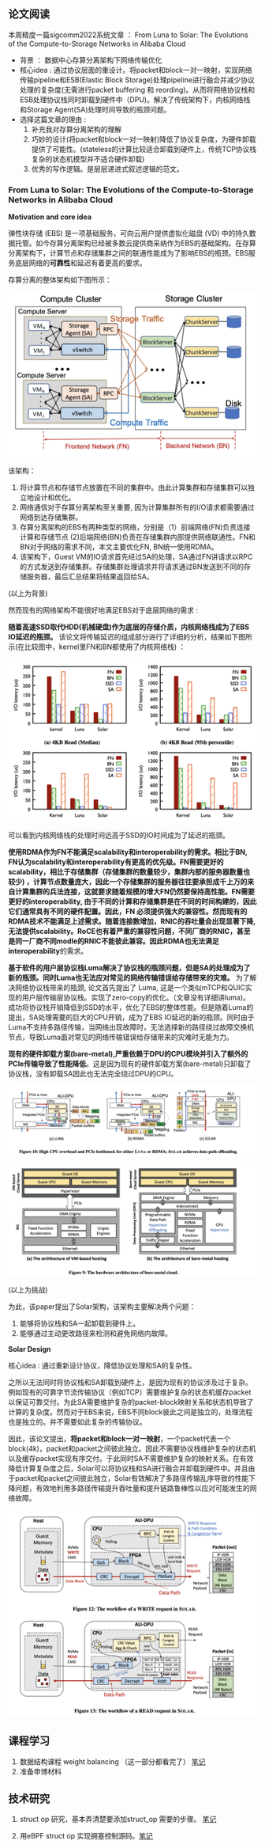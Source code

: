 ## 论文阅读

本周精度一篇sigcomm2022系统文章 ： From Luna to Solar: The Evolutions of the Compute-to-Storage Networks in Alibaba Cloud

* 背景 ： 数据中心存算分离架构下网络传输优化
* 核心idea : 通过协议层面的重设计。将packet和block一对一映射，实现网络传输pipeline和ESB(Elastic Block Storage)处理pipeline进行融合并减少协议处理的复杂度(无需进行packet buffering 和 reording)。从而将网络协议栈和ESB处理协议栈同时卸载到硬件中（DPU)。解决了传统架构下，内核网络栈和Storage Agent(SA)处理时间导致的瓶颈问题。
* 选择这篇文章的理由 : 
  1. 补充我对存算分离架构的理解
  2. 巧妙的设计(将packet和block一对一映射)降低了协议复杂度，为硬件卸载提供了可能性。(stateless的计算比较适合卸载到硬件上，传统TCP协议栈复杂的状态机模型并不适合硬件卸载)
  3. 优秀的写作逻辑。是层层递进式叙述逻辑的范文。

### From Luna to Solar: The Evolutions of the Compute-to-Storage Networks in Alibaba Cloud

**Motivation and core idea**

弹性块存储 (EBS) 是一项基础服务，可向云用户提供虚拟化磁盘 (VD) 中的持久数据托管。如今存算分离架构已经被多数云提供商采纳作为EBS的基础架构。在存算分离架构下，计算节点和存储集群之间的联通性能成为了影响EBS的瓶颈。EBS服务底层网络的**可靠性**和延迟有着更高的要求。

存算分离的整体架构如下图所示： 

![image-20221118164049833](latest20221112-20221118周报.assets/image-20221118164049833.png)

该架构： 

1. 将计算节点和存储节点放置在不同的集群中。由此计算集群和存储集群可以独立地设计和优化。
2. 网络通信对于存算分离架构至关重要, 因为计算集群所有的I/O请求都需要通过网络到达存储集群。
3. 存算分离架构的EBS有两种类型的网络，分别是（1）前端网络(FN)负责连接计算和存储节点 (2)后端网络(BN)负责在存储集群内部提供网络联通性。FN和BN对于网络的需求不同，本文主要优化FN,  BN统一使用RDMA。
4. 该架构下，Guest VM的IO请求首先经过SA的处理，SA通过FN讲请求以RPC的方式发送到存储集群。存储集群处理请求并将请求通过BN发送到不同的存储服务器，最后汇总结果将结果返回给SA。

(以上为背景)

然而现有的网络架构不能很好地满足EBS对于底层网络的需求 : 

**随着高速SSD取代HDD(机械硬盘)作为底层的存储介质，内核网络栈成为了EBS IO延迟的瓶颈。** 该论文将传输延迟的组成部分进行了详细的分析，结果如下图所示(在比较图中，kernel里FN和BN都使用了内核网络栈) ： 

![image-20221118170008115](latest20221112-20221118周报.assets/image-20221118170008115.png)

可以看到内核网络栈的处理时间远高于SSD的IO时间成为了延迟的瓶颈。

**使用RDMA作为FN不能满足scalability和interoperability的需求。**相比于BN, FN认为scalability和interoperability有更高的优先级。FN需要更好的scalability，相比于存储集群（存储集群的数量较少，集群内部的服务器数量也较少) ，计算节点数量庞大，因此一个存储集群的服务器往往要承担成千上万的来自计算集群的兵法连接，这就要求随着规模的增大FN仍然要保持高性能。FN需要更好的interoperability, 由于不同的计算和存储集群是在不同的时间构建的，因此它们通常具有不同的硬件配置。因此，FN 必须提供强大的兼容性。然而现有的RDMA技术不能满足上述需求。随着连接数增加，RNIC的吞吐量会出现显著下降, 无法提供scalability。RoCE也有着严重的兼容性问题，不同厂商的RNIC，甚至是同一厂商不同modle的RNIC不能彼此兼容。因此RDMA也无法满足**interoperability**的需求。

**基于软件的用户层协议栈Luma解决了协议栈的瓶颈问题，但是SA的处理成为了新的瓶颈。同时Luma也无法应对常见的网络传输错误给存储带来的灾难。** 为了解决网络协议栈带来的瓶颈, 论文首先提出了 Luma, 这是一个类似mTCP和QUIC实现的用户层传输层协议栈。实现了zero-copy的优化。（文章没有详细讲luma)。成功将协议栈开销降低到SSD的水平，优化了EBS的整体性能。但是随着Luma的提出，SA处理需要的巨大的CPU开销，成为了EBS IO延迟的新的瓶颈。同时由于Luma不支持多路径传输，当网络出现故障时，无法选择新的路径绕过故障交换机节点，导致Luma面对常见的网络传输错误给存储带来的灾难时无能为力。

**现有的硬件卸载方案(bare-metal),严重依赖于DPU的CPU模块并引入了额外的PCIe传输导致了性能降低**。这是因为现有的硬件卸载方案(bare-metal)只卸载了协议栈，没有卸载SA因此也无法完全绕过DPU的CPU。

![image-20221118173313678](latest20221112-20221118周报.assets/image-20221118173313678.png)

![image-20221118173426264](latest20221112-20221118周报.assets/image-20221118173426264.png)

(以上为挑战)

为此，该paper提出了Solar架构，该架构主要解决两个问题： 

1. 能够将协议栈和SA一起卸载到硬件上。
2. 能够通过主动更改路径来检测和避免网络内故障。

**Solar Design**

核心idea : 通过重新设计协议，降低协议处理和SA的复杂性。

之所以无法同时将协议栈和SA卸载到硬件上，是因为现有的协议涉及过于复杂。例如现有的可靠字节流传输协议（例如TCP）需要维护复杂的状态机缓存packet以保证可靠交付。为此SA需要维护复杂的packet-block映射关系和状态机导致了计算的复杂度。然而对于EBS来说，EBS不同block彼此之间是独立的，处理流程也是独立的。并不需要如此复杂的传输协议。

因此，该论文提出，**将packet和block一对一映射**，一个packet代表一个block(4k)，packet和packet之间彼此独立。因此不需要协议栈维护复杂的状态机以及缓存packet实现有序交付。于此同时SA不需要维护复杂的映射关系。在有效降低计算复杂度之后，Solar可以将协议栈和SA进行融合并卸载到硬件中。并且由于packet和packet之间彼此独立，Solar有效解决了多路径传输乱序导致的性能下降问题，有效地利用多路径传输提升吞吐量和提升链路鲁棒性以应对可能发生的网络故障。

![image-20221118175311963](latest20221112-20221118周报.assets/image-20221118175311963.png)

## 课程学习

1. 数据结构课程 weight balancing （这一部分都看完了） [笔记](https://github.com/chonepieceyb/my_PHD/blob/main/%E8%AF%BE%E7%A8%8B%E7%AC%94%E8%AE%B0/%E9%AB%98%E7%BA%A7%E6%95%B0%E6%8D%AE%E7%BB%93%E6%9E%84/my_note.md)
2. 准备申博材料

## 技术研究

1. struct op 研究，基本弄清楚要添加struct_op 需要的步骤。 [笔记](https://github.com/chonepieceyb/eBPF-documentation/blob/master/Doc/Notes/eBPF_map_kernel/Map_Ops_BPF_MAP_TYPE_STRUCT_OP.md)

2. 用eBPF struct op 实现拥塞控制源码。[笔记](https://github.com/chonepieceyb/eBPF-documentation/blob/master/Doc/Notes/eBPF_TCP_ca/eBPF_TCP_ca.md)